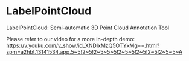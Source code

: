 # LabelPointCloud
LabelPointCloud: Semi-automatic 3D Point Cloud Annotation Tool

Please refer to our video for a more in-depth demo: https://v.youku.com/v_show/id_XNDIxMzQ5OTYxMg==.html?spm=a2hbt.13141534.app.5~5!2~5!2~5~5~5!2~5~5!2~5!2~5!2~5~5~A
